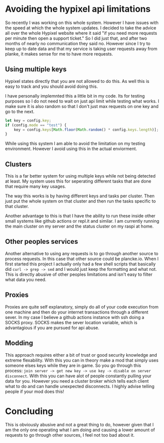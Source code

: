 # Avoiding the hypixel api limitations

So recently I was working on this whole system. However I have issues with the speed at which the whole system updates. I decided to take the advice all over the whole Hypixel website where it said "if you need more requests per minute then open a support ticket." So I did just that, and after two months of nearly no communication they said no. However since I try to keep up to date data and that my service is taking user requests away from planke, it makes sense for me to have more requests.

## Using multiple keys

Hypixel states directly that you are not allowed to do this. As well this is easy to track and you should avoid doing this.

I have personally implemnted this a little bit in my code. Its for testing purposes so I do not need to wait on just api limit while testing what works. I make sure it is also random so that I don't just max requests on one key and go to the next.

```js
let key = config.key;
if (config.mode == "test") {
    key = config.keys[Math.floor(Math.random() * config.keys.length)];
}
```

While using this system I am able to avoid the limitation on my testing environment. However I avoid using this in the actual enviorment.

## Clusters

This is a far better system for using multiple keys while not being detected at least. My system uses this for seperating different tasks that are done that require many key usages.

The way this works is by having different keys and tasks per cluster. Then just put the whole system on that cluster and then run the tasks specific to that cluster.

Another advantage to this is that I have the ability to run these inside other small systems like github actions or repl.it and similar. I am currently running the main cluster on my server and the status cluster on my raspi at home.

## Other peoples services

Another alternative to using any requests is to go through another source to process requests. In this case that other source could be plancke.io. When I first started this project I actually only had a few shell scripts that basically did `curl -> grep -> sed` and I would just keep the formatting and what not. This is directly abusive of other peoples limitations and isn't easy to filter what data you need.

## Proxies

Proxies are quite self explanatory, simply do all of your code execution from one machine and then do your internet transactions through a different sever. In my case I believe a github actions instance with ssh doing a SOCKS proxy. SOCKS makes the sever location variable, which is advantagious if you are pursued for api abuse.

## Modding

This approach requires either a bit of trust or good security knowledge and extreme flexability. With this you can in theory make a mod that simply uses someone elses keys while they are in game. So you go through this process: `join server -> get new key -> use key -> disable on server disconnect`. With this you can have alot of people constantly pulling your data for you. However you need a cluster broker which tells each client what to do and can handle unexpected disconnects. I highly advise telling people if your mod does this!

# Concluding

This is obviously abusive and not a great thing to do, however given that I am the only one operating what I am doing and causing a lower amount of requests to go through other sources, I feel not too bad about it.
